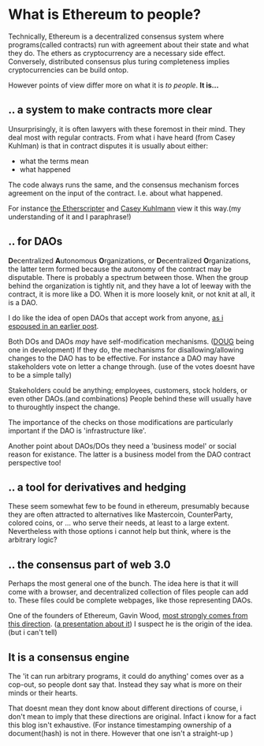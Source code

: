 
# What is Ethereum to people?

Technically, Ethereum is a decentralized consensus system where programs(called contracts)
run with agreement about their state and what they do. The ethers as 
cryptocurrency are a necessary side effect. Conversely, distributed consensus
plus turing completeness implies cryptocurrencies can be build ontop.

However points of view differ more on what it is *to people*. **It is...**

## .. a system to make contracts more clear

Unsurprisingly, it is often lawyers with these foremost in their mind. 
They deal most with regular contracts. From what i have heard
(from Casey Kuhlman) is that in contract disputes it is usually about either:

* what the terms mean
* what happened

The code always runs the same, and the consensus mechanism forces agreement on
the input of the contract. I.e. about what happened.

For instance [the Etherscripter](http://etherscripter.com/what_is_ethereum.html)
and [Casey Kuhlmann](https://tao.epm.io/entries/2014/notes-from-my-ethereum-talk.html)
view it this way.(my understanding of it and I paraphrase!)

## .. for DAOs

**D**ecentralized **A**utonomous **O**rganizations, or
**D**ecentralized **O**rganizations, the latter term formed because the autonomy
of the contract may be disputable. There is probably a spectrum between those.
When the group behind the organization is tightly nit, and they have a lot of
leeway with the contract, it is more like a DO. When it is more loosely knit,
or not knit at all, it is a DAO.

I do like the idea of open DAOs that accept work from anyone,
[as i espoused in an earlier post](http://o-jasper.github.io/blog/2014/05/08/show-up-jobs.html).

Both DOs and DAOs *may* have self-modification mechanisms.
([DOUG](https://github.com/dennismckinnon/Ethereum-Contracts/tree/master/DOUG)
being one in development) If they do, the mechanisms
for disallowing/allowing changes to the DAO has to be effective. For instance
a DAO may have stakeholders vote on letter a change through.
(use of the votes doesnt have to be a simple tally)

Stakeholders could be anything; employees, customers, stock holders, or even
other DAOs.(and combinations) People behind these will usually have to
thuroughtly inspect the change.

The importance of the checks on those modifications are particularly important
if the DAO is 'infrastructure like'. 

Another point about DAOs/DOs they need a 'business model' or social
reason for existance. The latter is a business model from the DAO contract
perspective too!

## .. a tool for derivatives and hedging

These seem somewhat few to be found in ethereum, presumably because they are
often attracted to alternatives like Mastercoin, CounterParty, colored coins, 
or ...  who serve their needs, at least to a large extent. Nevertheless with
those options i cannot help but think, where is the arbitrary logic?

## .. the consensus part of web 3.0 

Perhaps the most general one of the bunch. The idea here is that it will come
with a browser, and decentralized collection of files people can add to. These
files could be complete webpages, like those representing DAOs.

One of the founders of Ethereum, Gavin Wood,
[most strongly comes from this direction](http://insightsintoamodernworld.blogspot.co.uk/2014/04/less-techy-what-is-web-30.html). ([a presentation about it](https://www.youtube.com/watch?v=GJGIeSCgsk)) I suspect he is the origin of the idea.(but i can't tell)

## It is a consensus engine
The 'it can run arbitrary programs, it could do anything' comes over as a
cop-out, so people dont say that. Instead they say what is more on their minds
or their hearts.

That doesnt mean they dont know about different directions of course, i don't
mean to imply that these directions are original. Infact i know for a fact this
blog isn't exhaustive. (For instance timestamping ownership of a
document(hash) is not in there. However that one isn't a straight-up )
